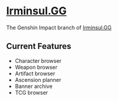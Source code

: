# **[Irminsul.GG](https://genshin.irminsul.gg/)**

The Genshin Impact branch of [Irminsul.GG](https://irminsul.gg/)

## **Current Features**

- Character browser
- Weapon browser
- Artifact browser
- Ascension planner
- Banner archive
- TCG browser